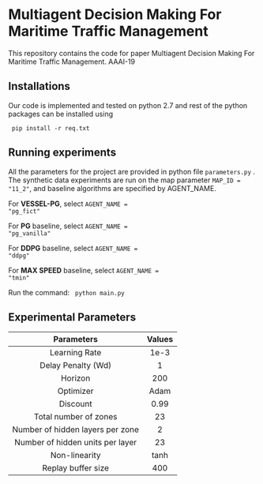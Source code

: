 # Multiagent Decision Making For Maritime Traffic Management
This repository contains the code for paper Multiagent Decision Making For Maritime Traffic Management. AAAI-19

## Installations

Our code is implemented and tested on python 2.7 and rest of the python packages can be installed using 

<code> pip install -r req.txt </code>

## Running experiments

All the parameters for the project are provided in python file <code>parameters.py</code> . The synthetic data experiments are run on the map parameter <code>MAP_ID = "11_2"</code>,  and baseline algorithms are specified by AGENT_NAME.

For **VESSEL-PG**, select <code>AGENT_NAME = "pg_fict"</code>

For **PG** baseline, select  <code>AGENT_NAME = "pg_vanilla"</code>

For **DDPG** baseline, select  <code>AGENT_NAME = "ddpg"</code>

For **MAX SPEED** baseline, select  <code>AGENT_NAME = "tmin"</code>

Run the command: <code> python main.py</code>

## Experimental Parameters

|            Parameters            | Values |
| :------------------------------: | :----: |
|          Learning Rate           |  1e-3  |
|        Delay Penalty (Wd)        |   1    |
|             Horizon              |  200   |
|            Optimizer             |  Adam  |
|             Discount             |  0.99  |
|      Total number of zones       |   23   |
| Number of hidden layers per zone |   2    |
| Number of hidden units per layer |   23   |
|          Non-linearity           |  tanh  |
|        Replay buffer size        |  400   |
